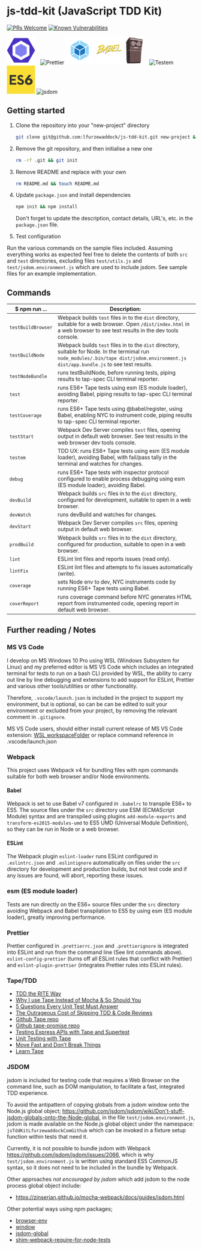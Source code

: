# js-tdd-kit (JavaScript TDD Kit)

[![PRs Welcome](https://img.shields.io/badge/PRs-welcome-brightgreen.svg?style=flat-square)](http://makeapullrequest.com)
[![Known Vulnerabilities](https://snyk.io/test/github/lfurzewaddock/js-tdd-kit/badge.svg?targetFile=package.json)](https://snyk.io/test/github/lfurzewaddock/js-tdd-kit?targetFile=package.json)

<img src="https://raw.githubusercontent.com/github/explore/af73608b7685f722c713f3c554057270a358ae44/topics/eslint/eslint.png" height="75" alt="ESLint" title="ESLint"></img>
<img src="https://avatars0.githubusercontent.com/u/25822731?s=200&v=4" height="75" alt="Prettier" title="Prettier" style="margin-left:10px"></img>
<img src="https://raw.githubusercontent.com/github/explore/6c6508f34230f0ac0d49e847a326429eefbfc030/topics/webpack/webpack.png" height="75" alt="Webpack" title="Webpack"></img>
<img src="https://raw.githubusercontent.com/github/explore/cb39e2385dfcec8a661d01bfacff6b1e33bbaa9d/topics/babel/babel.png" width="75" alt="Babel" title="Babel"></img>
<img src="https://raw.githubusercontent.com/lfurzewaddock/tape/master/tape.js-logo.png" height="75" alt="Tape" title="Tape"></img>
<img src="https://avatars3.githubusercontent.com/u/12507332?s=200&v=4" width="75" alt="Testem" title="Testem" style="margin:0 10px"></img>
<img src="https://raw.githubusercontent.com/github/explore/6c6508f34230f0ac0d49e847a326429eefbfc030/topics/es6/es6.png" width="75" alt="ES6" title="ES6"></img>
<img src="https://avatars0.githubusercontent.com/u/9271229?s=100&v=4" width="75" alt="jsdom" title="jsdom"></img>

## Getting started

1. Clone the repository into your "new-project" directory

   ```bash
   git clone git@github.com:lfurzewaddock/js-tdd-kit.git new-project && cd new-project
   ```

2. Remove the git repository, and then initialise a new one

   ```bash
   rm -rf .git && git init
   ```

3. Remove README and replace with your own

   ```bash
   rm README.md && touch README.md
   ```

4. Update `package.json` and install dependencies

   ```bash
   npm init && npm install
   ```

   Don't forget to update the description, contact details, URL's, etc. in the `package.json` file.

5. Test configuration

Run the various commands on the sample files included. Assuming everything works as expected feel free to delete the contents of both `src` and `test` directories, excluding files `test/utils.js` and `test/jsdom.environment.js` which are used to include jsdom. See sample files for an example implementation.

## Commands

| \$ npm run ...     | Description:                                                                                                                                                                              |
| ------------------ | ----------------------------------------------------------------------------------------------------------------------------------------------------------------------------------------- |
| `testBuildBrowser` | Webpack builds `test` files in to the `dist` directory, suitable for a web browser. Open `/dist/index.html` in a web browser to see test results in the dev tools console.                |
| `testBuildNode`    | Webpack builds `test` files in to the `dist` directory, suitable for Node. In the termimal run `node_modules/.bin/tape dist/jsdom.environment.js dist/app.bundle.js` to see test results. |
| `testNodeBundle`   | runs testBuildNode, before running tests, piping results to tap-spec CLI terminal reporter.                                                                                               |
| `test`             | runs ES6+ Tape tests using esm (ES module loader), avoiding Babel, piping results to tap-spec CLI terminal reporter.                                                                      |
| `testCoverage`     | runs ES6+ Tape tests using @babel/register, using Babel, enabling NYC to instrument code, piping results to tap-spec CLI terminal reporter.                                               |
| `testStart`        | Webpack Dev Server compiles `test` files, opening output in default web browser. See test results in the web browser dev tools console.                                                   |
| `testem`           | TDD UX: runs ES6+ Tape tests using esm (ES module loader), avoiding Babel, with fail/pass tally in the terminal and watches for changes.                                                  |
| `debug`            | runs ES6+ Tape tests with inspector protocol configured to enable process debugging using esm (ES module loader), avoiding Babel.                                                         |
| `devBuild`         | Webpack builds `src` files in to the `dist` directory, configured for development, suitable to open in a web browser.                                                                     |
| `devWatch`         | runs devBuild and watches for changes.                                                                                                                                                    |
| `devStart`         | Webpack Dev Server compiles `src` files, opening output in default web browser.                                                                                                           |
| `prodBuild`        | Webpack builds `src` files in to the `dist` directory, configured for production, suitable to open in a web browser.                                                                      |
| `lint`             | ESLint lint files and reports issues (read only).                                                                                                                                         |
| `lintFix`          | ESLint lint files and attempts to fix issues automatically (write).                                                                                                                       |
| `coverage`         | sets Node env to dev, NYC instruments code by running ES6+ Tape tests using Babel.                                                                                                        |
| `coverReport`      | runs coverage command before NYC generates HTML report from instrumented code, opening report in default web browser.                                                                     |

## Further reading / Notes

### MS VS Code

I develop on MS Windows 10 Pro using WSL (Windows Subsystem for Linux) and my preferred editor is MS VS Code which includes an integrated terminal for tests to run on a bash CLI provided by WSL, the ability to carry out line by line debugging and extensions to add support for ESLint, Prettier and various other tools/utilities or other functionality.

Therefore, `.vscode/launch.json` is included in the project to support my environment, but is optional, so can be can be edited to suit your environment or excluded from your project, by removing the relevant comment in `.gitignore`.

MS VS Code users, should either install current release of MS VS Code extension: [WSL workspaceFolder](https://marketplace.visualstudio.com/items?itemName=lfurzewaddock.vscode-wsl-workspacefolder) or replace command reference in .vscode/launch.json

### Webpack

This project uses Webpack v4 for bundling files with npm commands suitable for both web browser and/or Node environments.

#### Babel

Webpack is set to use Babel v7 configured in `.babelrc` to transpile ES6+ to ES5. The source files under the `src` directory use ESM (ECMAScript Module) syntax and are transpiled using plugins `add-module-exports` and `transform-es2015-modules-umd` to ES5 UMD (Universal Module Definition), so they can be run in Node or a web browser.

#### ESLint

The Webpack plugin `eslint-loader` runs ESLint configured in `.eslintrc.json` and `.eslintignore` automatically on files under the `src` directory for development and production builds, but not test code and if any issues are found, will abort, reporting these issues.

### esm (ES module loader)

Tests are run directly on the ES6+ source files under the `src` directory avoiding Webpack and Babel transpilation to ES5 by using esm (ES module loader), greatly improving performance.

### Prettier

Prettier configured in `.prettierrc.json` and `.prettierignore` is integrated into ESLint and run from the command line (See lint commands above). `eslint-config-prettier` (turns off all ESLint rules that conflict with Prettier) and `eslint-plugin-prettier` (integrates Prettier rules into ESLint rules).

### Tape/TDD

- [TDD the RITE Way](https://medium.com/javascript-scene/tdd-the-rite-way-53c9b46f45e3)
- [Why I use Tape Instead of Mocha & So Should You](https://medium.com/javascript-scene/why-i-use-tape-instead-of-mocha-so-should-you-6aa105d8eaf4)
- [5 Questions Every Unit Test Must Answer](https://medium.com/javascript-scene/what-every-unit-test-needs-f6cd34d9836d)
- [The Outrageous Cost of Skipping TDD & Code Reviews](https://medium.com/javascript-scene/the-outrageous-cost-of-skipping-tdd-code-reviews-57887064c412)
- [Github Tape repo](https://github.com/substack/tape)
- [Github tape-promise repo](https://github.com/jprichardson/tape-promise)
- [Testing Express APIs with Tape and Supertest](https://puigcerber.com/2015/11/27/testing-express-apis-with-tape-and-supertest/)
- [Unit Testing with Tape](https://jamesanaipakos.com/2016-03-01-unit-testing-with-tape)
- [Move Fast and Don’t Break Things](https://medium.freecodecamp.org/how-test-driven-development-increased-my-confidence-of-shipping-new-code-without-breaking-things-a759a570bd95)
- [Learn Tape](https://github.com/dwyl/learn-tape)

### JSDOM

jsdom is included for testing code that requires a Web Browser on the command line, such as DOM manipulation, to facilitate a fast, integrated TDD experience.

To avoid the antipattern of copying globals from a jsdom window onto the Node.js global object; https://github.com/jsdom/jsdom/wiki/Don't-stuff-jsdom-globals-onto-the-Node-global, in the file `test/jsdom.environment.js`, jsdom is made available on the Node.js global object under the namespace: `jsTddKitLfurzewaddockComGithub` which can be invoked in a fixture setup function within tests that need it.

Currently, it is not possible to bundle jsdom with Webpack https://github.com/jsdom/jsdom/issues/2066, which is why `test/jsdom.environment.js` is written using standard ES5 CommonJS syntax, so it does not need to be included in the bundle by Webpack.

Other approaches _not encouraged by jsdom_ which add jsdom to the node process global object include:

- https://zinserjan.github.io/mocha-webpack/docs/guides/jsdom.html

Other potential ways using npm packages;

- [browser-env](https://github.com/lukechilds/browser-env)
- [window](https://github.com/lukechilds/window)
- [jsdom-global](https://github.com/rstacruz/jsdom-global)
- [shim-webpack-require-for-node-tests](https://www.npmjs.com/package/shim-webpack-require-for-node-tests)
